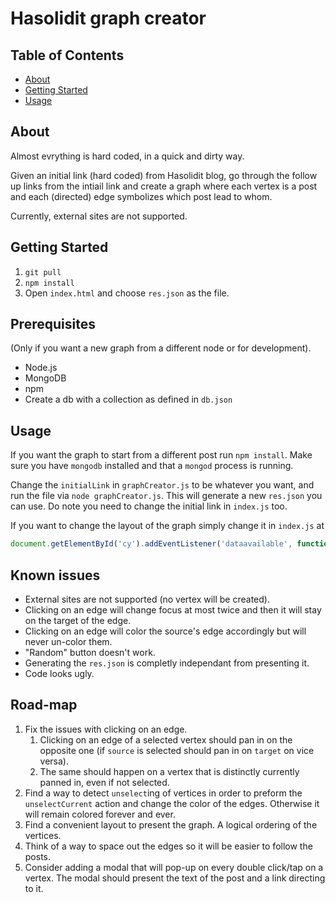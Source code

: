 # Hasolidit graph creator

## Table of Contents

- [About](#about)
- [Getting Started](#getting_started)
- [Usage](#usage)

## About <a name = "about"></a>

Almost evrything is hard coded, in a quick and dirty way.

Given an initial link (hard coded) from Hasolidit blog, go through the follow up links from the intiail link and create a graph where each vertex is a post and each (directed) edge symbolizes which post lead to whom.

Currently, external sites are not supported.

## Getting Started <a name = "getting_started"></a>

1. `git pull`
2. `npm install`
3. Open `index.html` and choose `res.json` as the file.

## Prerequisites
(Only if you want a new graph from a different node or for development).
* Node.js
* MongoDB
* npm
* Create a db with a collection as defined in `db.json`

## Usage <a name = "usage"></a>

If you want the graph to start from a different post run `npm install`. Make sure you have `mongodb` installed and that a `mongod` process is running.

Change the `initialLink` in `graphCreator.js` to be whatever you want, and run the file via `node graphCreator.js`.
This will generate a new `res.json` you can use. Do note you need to change the initial link in `index.js` too.

If you want to change the layout of the graph simply change it in `index.js` at
```javascript
document.getElementById('cy').addEventListener('dataavailable', function(e) { /* your new layout goes here */ }
```

## Known issues
* External sites are not supported (no vertex will be created).
* Clicking on an edge will change focus at most twice and then it will stay on the target of the edge.
* Clicking on an edge will color the source's edge accordingly but will never un-color them.
* "Random" button doesn't work.
* Generating the `res.json` is completly independant from presenting it.
* Code looks ugly.

## Road-map
1. Fix the issues with clicking on an edge.
   1. Clicking on an edge of a selected vertex should pan in on the opposite one (if `source` is selected should pan in on `target` on vice versa).
   2. The same should happen on a vertex that is distinctly currently panned in, even if not selected.
2. Find a way to detect `unselect`ing of vertices in order to preform the `unselectCurrent` action and change the color of the edges. Otherwise it will remain colored forever and ever.
3. Find a convenient layout to present the graph. A logical ordering of the vertices.
4. Think of a way to space out the edges so it will be easier to follow the posts.
5. Consider adding a modal that will pop-up on every double click/tap on a vertex. The modal should present the text of the post and a link directing to it.
